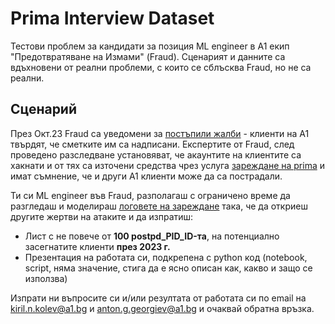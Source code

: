 # Prima Interview Dataset
Тестови проблем за кандидати за позиция ML engineer в А1 екип "Предотвратяване на Измами" (Fraud). Сценарият и данните са вдъхновени от реални проблеми, с които се сблъсква Fraud, но не са реални.


## Сценарий
През Окт.23 Fraud са уведомени за [постъпили жалби](https://github.com/A1BGFraudDataModel/prima_interview_dataset/tree/main/complains) - клиенти на А1 твърдят, че сметките им са надписани. Експертите от Fraud, след проведено разследване установяват, че акаунтите на клиентите са хакнати и от тях са източени средства чрез услуга [зареждане на prima](https://www.a1.bg/prepaid-prezarezhdane) и имат съмнение, че и други А1 клиенти може да са пострадали.   

Ти си ML engineer във Fraud, разполагаш с ограничено време да разгледаш и моделираш [логовете на зареждане](https://github.com/A1BGFraudDataModel/prima_interview_dataset/tree/main/prima_recharge_logs) така, че да откриеш другите жертви на атаките и да изпратиш:
- Лист с не повече от **100 postpd_PID_ID-та**, на потенциално засегнатите клиенти **през 2023 г.**
- Презентация на работата си, подкрепена с python код (notebook, script, няма значение, стига да е ясно описан как, какво и защо се използва)

Изпрати ни въпросите си и/или резултата от работата си по email на kiril.n.kolev@a1.bg и anton.g.georgiev@a1.bg и очаквай обратна връзка.
